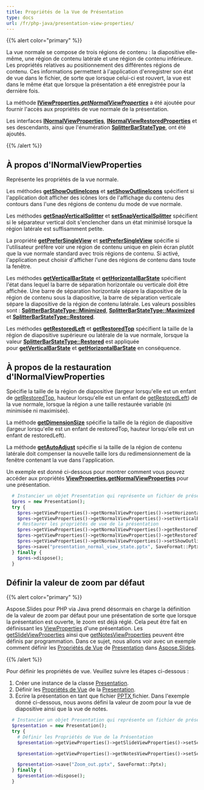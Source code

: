 ```yaml
---
title: Propriétés de la Vue de Présentation
type: docs
url: /fr/php-java/presentation-view-properties/
---
```


{{% alert color="primary" %}} 

La vue normale se compose de trois régions de contenu : la diapositive elle-même, une région de contenu latérale et une région de contenu inférieure. Les propriétés relatives au positionnement des différentes régions de contenu. Ces informations permettent à l'application d'enregistrer son état de vue dans le fichier, de sorte que lorsque celui-ci est rouvert, la vue est dans le même état que lorsque la présentation a été enregistrée pour la dernière fois.

La méthode [**IViewProperties.*getNormalViewProperties***](https://reference.aspose.com/slides/php-java/aspose.slides/IViewProperties#getNormalViewProperties--) a été ajoutée pour fournir l'accès aux propriétés de vue normale de la présentation. 

Les interfaces [**INormalViewProperties**](https://reference.aspose.com/slides/php-java/aspose.slides/INormalViewProperties), [**INormalViewRestoredProperties**](https://reference.aspose.com/slides/php-java/aspose.slides/INormalViewRestoredProperties) et ses descendants, ainsi que l'énumération [**SplitterBarStateType**](https://reference.aspose.com/slides/php-java/aspose.slides/SplitterBarStateType), ont été ajoutés.

{{% /alert %}} 


## **À propos d'INormalViewProperties** #
Représente les propriétés de la vue normale.

Les méthodes [**getShowOutlineIcons**](https://reference.aspose.com/slides/php-java/aspose.slides/INormalViewProperties#getShowOutlineIcons--) et [**setShowOutlineIcons**](https://reference.aspose.com/slides/php-java/aspose.slides/INormalViewProperties#setShowOutlineIcons-boolean-) spécifient si l'application doit afficher des icônes lors de l'affichage du contenu des contours dans l'une des régions de contenu du mode de vue normale.

Les méthodes [**getSnapVerticalSplitter**](https://reference.aspose.com/slides/php-java/aspose.slides/INormalViewProperties#getSnapVerticalSplitter--) et [**setSnapVerticalSplitter**](https://reference.aspose.com/slides/php-java/aspose.slides/INormalViewProperties#setSnapVerticalSplitter-boolean-) spécifient si le séparateur vertical doit s'enclencher dans un état minimisé lorsque la région latérale est suffisamment petite.

La propriété [**getPreferSingleView**](https://reference.aspose.com/slides/php-java/aspose.slides/INormalViewProperties#getPreferSingleView--) et [**setPreferSingleView**](https://reference.aspose.com/slides/php-java/aspose.slides/INormalViewProperties#setPreferSingleView-boolean-) spécifie si l'utilisateur préfère voir une région de contenu unique en plein écran plutôt que la vue normale standard avec trois régions de contenu. Si activé, l'application peut choisir d'afficher l'une des régions de contenu dans toute la fenêtre.

Les méthodes [**getVerticalBarState**](https://reference.aspose.com/slides/php-java/aspose.slides/INormalViewProperties#getVerticalBarState--) et [**getHorizontalBarState**](https://reference.aspose.com/slides/php-java/aspose.slides/INormalViewProperties#getHorizontalBarState--) spécifient l'état dans lequel la barre de séparation horizontale ou verticale doit être affichée. Une barre de séparation horizontale sépare la diapositive de la région de contenu sous la diapositive, la barre de séparation verticale sépare la diapositive de la région de contenu latérale. Les valeurs possibles sont : [**SplitterBarStateType::Minimized**](https://reference.aspose.com/slides/php-java/aspose.slides/SplitterBarStateType#Minimized), [**SplitterBarStateType::Maximized**](https://reference.aspose.com/slides/php-java/aspose.slides/SplitterBarStateType#Maximized) et [**SplitterBarStateType::Restored**](https://reference.aspose.com/slides/php-java/aspose.slides/SplitterBarStateType#Restored).

Les méthodes [**getRestoredLeft**](https://reference.aspose.com/slides/php-java/aspose.slides/INormalViewProperties#getRestoredLeft--) et [**getRestoredTop**](https://reference.aspose.com/slides/php-java/aspose.slides/INormalViewProperties#getRestoredTop--) spécifient la taille de la région de diapositive supérieure ou latérale de la vue normale, lorsque la valeur [**SplitterBarStateType::Restored**](https://reference.aspose.com/slides/php-java/aspose.slides/SplitterBarStateType#Restored) est appliquée pour [**getVerticalBarState**](https://reference.aspose.com/slides/php-java/aspose.slides/INormalViewProperties#getVerticalBarState--) et [**getHorizontalBarState**](https://reference.aspose.com/slides/php-java/aspose.slides/INormalViewProperties#getHorizontalBarState--) en conséquence.


## **À propos de la restauration d'INormalViewProperties** 
Spécifie la taille de la région de diapositive (largeur lorsqu'elle est un enfant de [getRestoredTop](https://reference.aspose.com/slides/php-java/aspose.slides/INormalViewProperties#getRestoredTop--), hauteur lorsqu'elle est un enfant de [getRestoredLeft](https://reference.aspose.com/slides/php-java/aspose.slides/INormalViewProperties#getRestoredLeft--)) de la vue normale, lorsque la région a une taille restaurée variable (ni minimisée ni maximisée). 

La méthode [**getDimensionSize**](https://reference.aspose.com/slides/php-java/aspose.slides/INormalViewRestoredProperties#getDimensionSize--) spécifie la taille de la région de diapositive (largeur lorsqu'elle est un enfant de restoredTop, hauteur lorsqu'elle est un enfant de restoredLeft).

La méthode [**getAutoAdjust**](https://reference.aspose.com/slides/php-java/aspose.slides/INormalViewRestoredProperties#getAutoAdjust--) spécifie si la taille de la région de contenu latérale doit compenser la nouvelle taille lors du redimensionnement de la fenêtre contenant la vue dans l'application.

Un exemple est donné ci-dessous pour montrer comment vous pouvez accéder aux propriétés [**ViewProperties.getNormalViewProperties**](https://reference.aspose.com/slides/php-java/aspose.slides/ViewProperties#getNormalViewProperties--) pour une présentation.

```php
  # Instancier un objet Presentation qui représente un fichier de présentation
  $pres = new Presentation();
  try {
    $pres->getViewProperties()->getNormalViewProperties()->setHorizontalBarState(SplitterBarStateType::Restored);
    $pres->getViewProperties()->getNormalViewProperties()->setVerticalBarState(SplitterBarStateType::Maximized);
    # Restaurer les propriétés de vue de la présentation
    $pres->getViewProperties()->getNormalViewProperties()->getRestoredTop()->setAutoAdjust(true);
    $pres->getViewProperties()->getNormalViewProperties()->getRestoredTop()->setDimensionSize(80);
    $pres->getViewProperties()->getNormalViewProperties()->setShowOutlineIcons(true);
    $pres->save("presentation_normal_view_state.pptx", SaveFormat::Pptx);
  } finally {
    $pres->dispose();
  }
```

## **Définir la valeur de zoom par défaut**
{{% alert color="primary" %}} 

Aspose.Slides pour PHP via Java prend désormais en charge la définition de la valeur de zoom par défaut pour une présentation de sorte que lorsque la présentation est ouverte, le zoom est déjà réglé. Cela peut être fait en définissant les [ViewProperties](https://reference.aspose.com/slides/php-java/aspose.slides/ViewProperties) d'une présentation. Les [getSlideViewProperties](https://reference.aspose.com/slides/php-java/aspose.slides/ViewProperties#getSlideViewProperties--) ainsi que [getNotesViewProperties](https://reference.aspose.com/slides/php-java/aspose.slides/ViewProperties#getNotesViewProperties--) peuvent être définis par programmation. Dans ce sujet, nous allons voir avec un exemple comment définir les [Propriétés de Vue](https://reference.aspose.com/slides/php-java/aspose.slides/ViewProperties) de [Presentation](https://reference.aspose.com/slides/php-java/aspose.slides/presentation) dans [Aspose.Slides](/slides/fr/).

{{% /alert %}} 

Pour définir les propriétés de vue. Veuillez suivre les étapes ci-dessous :

1. Créer une instance de la classe [Presentation](https://reference.aspose.com/slides/php-java/aspose.slides/presentation).
1. Définir les [Propriétés de Vue](https://reference.aspose.com/slides/php-java/aspose.slides/ViewProperties) de la [Presentation](https://reference.aspose.com/slides/php-java/aspose.slides/presentation).
1. Écrire la présentation en tant que fichier [PPTX ](https://docs.fileformat.com/presentation/pptx/)fichier.
   Dans l'exemple donné ci-dessous, nous avons défini la valeur de zoom pour la vue de diapositive ainsi que la vue de notes.

```php
  # Instancier un objet Presentation qui représente un fichier de présentation
  $presentation = new Presentation();
  try {
    # Définir les Propriétés de Vue de la Présentation
    $presentation->getViewProperties()->getSlideViewProperties()->setScale(100);// Valeur de zoom en pourcentages pour la vue de diapositive

    $presentation->getViewProperties()->getNotesViewProperties()->setScale(100);// Valeur de zoom en pourcentages pour la vue de notes

    $presentation->save("Zoom_out.pptx", SaveFormat::Pptx);
  } finally {
    $presentation->dispose();
  }
```